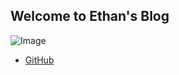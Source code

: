 ## Welcome to Ethan's Blog

![Image](/assets/images/index/9R9Z8PHwo2E.jpg)

- [GitHub](https://github.com/rhzx3519)